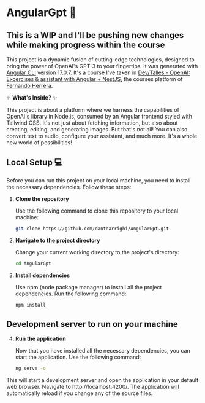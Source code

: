 # AngularGpt :rocket:

## This is a WIP and I'll be pushing new changes while making progress within the course

This project is a dynamic fusion of cutting-edge technologies, designed to bring the power of OpenAI's GPT-3 to your fingertips. It was generated with [Angular CLI](https://github.com/angular/angular-cli) version 17.0.7.
It's a course I've taken in [Dev/Talles - OpenAI: Excercises & assistant with Angular + NestJS](https://cursos.devtalles.com/courses/openai-angular-nestjs), the courses platform of [Fernando Herrera](https://fernando-herrera.com).

:sparkles: **What's Inside?** :sparkles:

This project is about a platform where we harness the capabilities of OpenAI's library in Node.js, consumed by an Angular frontend styled with Tailwind CSS. It's not just about fetching information, but also about creating, editing, and generating images. But that's not all! You can also convert text to audio, configure your assistant, and much more. It's a whole new world of possibilities!

## Local Setup :computer:

Before you can run this project on your local machine, you need to install the necessary dependencies. Follow these steps:

1. **Clone the repository**

    Use the following command to clone this repository to your local machine:

    ```bash
    git clone https://github.com/dantearrighi/AngularGpt.git

2. **Navigate to the project directory**

    Change your current working directory to the project's directory:
     ```bash
     cd AngularGpt

3. **Install dependencies**

    Use npm (node package manager) to install all the project dependencies. Run the following command:
    ```bash
    npm install

## Development server to run on your machine

4. **Run the application**

    Now that you have installed all the necessary dependencies, you can start the application. Use the following command:
    ```bash
    ng serve -o
  This will start a development server and open the application in your default web browser. Navigate to http://localhost:4200/. The application will automatically reload if you change any of the source files.
